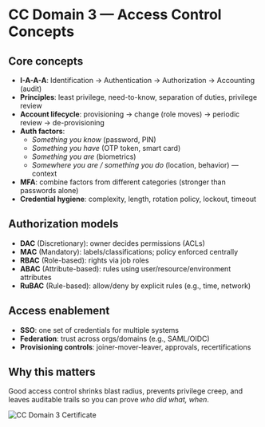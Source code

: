 # CC Domain 3 — Access Control Concepts

## Core concepts
- **I-A-A-A**: Identification → Authentication → Authorization → Accounting (audit)
- **Principles**: least privilege, need-to-know, separation of duties, privilege review
- **Account lifecycle**: provisioning → change (role moves) → periodic review → de-provisioning
- **Auth factors**: 
  - *Something you know* (password, PIN) 
  - *Something you have* (OTP token, smart card) 
  - *Something you are* (biometrics)
  - *Somewhere you are / something you do* (location, behavior) — context
- **MFA**: combine factors from different categories (stronger than passwords alone)
- **Credential hygiene**: complexity, length, rotation policy, lockout, timeout

## Authorization models
- **DAC** (Discretionary): owner decides permissions (ACLs)
- **MAC** (Mandatory): labels/classifications; policy enforced centrally
- **RBAC** (Role-based): rights via job roles
- **ABAC** (Attribute-based): rules using user/resource/environment attributes
- **RuBAC** (Rule-based): allow/deny by explicit rules (e.g., time, network)

## Access enablement
- **SSO**: one set of credentials for multiple systems
- **Federation**: trust across orgs/domains (e.g., SAML/OIDC)
- **Provisioning controls**: joiner-mover-leaver, approvals, recertifications

## Why this matters
Good access control shrinks blast radius, prevents privilege creep, and leaves auditable trails so you can prove *who did what, when*.

![CC Domain 3 Certificate](./images/cc-domain3-cert.png)
